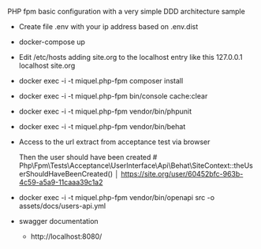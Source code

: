 PHP fpm basic configuration with a very simple DDD architecture sample

- Create file .env with your ip address based on .env.dist
- docker-compose up
- Edit /etc/hosts adding site.org to the localhost entry like this
  127.0.0.1 localhost site.org
- docker exec -i -t miquel.php-fpm composer install
- docker exec -i -t miquel.php-fpm bin/console cache:clear
- docker exec -i -t miquel.php-fpm vendor/bin/phpunit
- docker exec -i -t miquel.php-fpm vendor/bin/behat
- Access to the url extract from acceptance test via browser
  
  Then the user should have been created # Php\Fpm\Tests\Acceptance\UserInterface\Api\Behat\SiteContext::theUserShouldHaveBeenCreated()
  │ https://site.org/user/60452bfc-963b-4c59-a5a9-11caaa39c1a2

- docker exec -i -t miquel.php-fpm vendor/bin/openapi src -o assets/docs/users-api.yml
- swagger documentation
  - http://localhost:8080/
